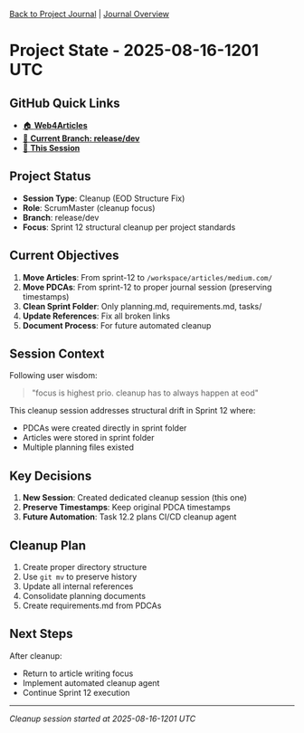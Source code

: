 [Back to Project Journal](../) | [Journal Overview](../../project.journal.overview.md)

# Project State - 2025-08-16-1201 UTC

## GitHub Quick Links
- [🏠 **Web4Articles**](https://github.com/Cerulean-Circle-GmbH/Web4Articles)
- [🌿 **Current Branch: release/dev**](https://github.com/Cerulean-Circle-GmbH/Web4Articles/tree/release/dev)
- [📁 **This Session**](https://github.com/Cerulean-Circle-GmbH/Web4Articles/tree/release/dev/scrum.pmo/project.journal/2025-08-16-1201-cleanup)

## Project Status
- **Session Type**: Cleanup (EOD Structure Fix)
- **Role**: ScrumMaster (cleanup focus)
- **Branch**: release/dev
- **Focus**: Sprint 12 structural cleanup per project standards

## Current Objectives
1. **Move Articles**: From sprint-12 to `/workspace/articles/medium.com/`
2. **Move PDCAs**: From sprint-12 to proper journal session (preserving timestamps)
3. **Clean Sprint Folder**: Only planning.md, requirements.md, tasks/
4. **Update References**: Fix all broken links
5. **Document Process**: For future automated cleanup

## Session Context
Following user wisdom:
> "focus is highest prio. cleanup has to always happen at eod"

This cleanup session addresses structural drift in Sprint 12 where:
- PDCAs were created directly in sprint folder
- Articles were stored in sprint folder
- Multiple planning files existed

## Key Decisions
1. **New Session**: Created dedicated cleanup session (this one)
2. **Preserve Timestamps**: Keep original PDCA timestamps
3. **Future Automation**: Task 12.2 plans CI/CD cleanup agent

## Cleanup Plan
1. Create proper directory structure
2. Use `git mv` to preserve history
3. Update all internal references
4. Consolidate planning documents
5. Create requirements.md from PDCAs

## Next Steps
After cleanup:
- Return to article writing focus
- Implement automated cleanup agent
- Continue Sprint 12 execution

---
*Cleanup session started at 2025-08-16-1201 UTC*